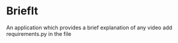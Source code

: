 # BriefIt
An application which provides a brief explanation of any video
add requirements.py in the file
